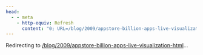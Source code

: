 ```yaml
---
head:
  - - meta
    - http-equiv: Refresh
      content: "0; URL=/blog/2009/appstore-billion-apps-live-visualization-html"
---
```


Redirecting to <a href="/blog/2009/appstore-billion-apps-live-visualization-html">/blog/2009/appstore-billion-apps-live-visualization-html</a>…
